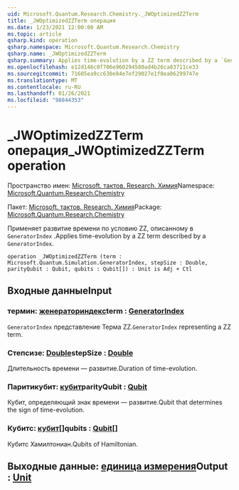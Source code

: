 ```yaml
---
uid: Microsoft.Quantum.Research.Chemistry._JWOptimizedZZTerm
title: _JWOptimizedZZTerm операция
ms.date: 1/23/2021 12:00:00 AM
ms.topic: article
qsharp.kind: operation
qsharp.namespace: Microsoft.Quantum.Research.Chemistry
qsharp.name: _JWOptimizedZZTerm
qsharp.summary: Applies time-evolution by a ZZ term described by a `GeneratorIndex`.
ms.openlocfilehash: e12d146c0f706e960294580ad4b26ca83711ce33
ms.sourcegitcommit: 71605ea9cc630e84e7ef29027e1f0ea06299747e
ms.translationtype: MT
ms.contentlocale: ru-RU
ms.lasthandoff: 01/26/2021
ms.locfileid: "98844353"
---
```

# <a name="_jwoptimizedzzterm-operation"></a><span data-ttu-id="2fa1f-102">_JWOptimizedZZTerm операция</span><span class="sxs-lookup"><span data-stu-id="2fa1f-102">_JWOptimizedZZTerm operation</span></span>

<span data-ttu-id="2fa1f-103">Пространство имен: [Microsoft. тактов. Research. Химия](xref:Microsoft.Quantum.Research.Chemistry)</span><span class="sxs-lookup"><span data-stu-id="2fa1f-103">Namespace: [Microsoft.Quantum.Research.Chemistry](xref:Microsoft.Quantum.Research.Chemistry)</span></span>

<span data-ttu-id="2fa1f-104">Пакет: [Microsoft. тактов. Research. Химия](https://nuget.org/packages/Microsoft.Quantum.Research.Chemistry)</span><span class="sxs-lookup"><span data-stu-id="2fa1f-104">Package: [Microsoft.Quantum.Research.Chemistry](https://nuget.org/packages/Microsoft.Quantum.Research.Chemistry)</span></span>


<span data-ttu-id="2fa1f-105">Применяет развитие времени по условию ZZ, описанному в `GeneratorIndex` .</span><span class="sxs-lookup"><span data-stu-id="2fa1f-105">Applies time-evolution by a ZZ term described by a `GeneratorIndex`.</span></span>

```qsharp
operation _JWOptimizedZZTerm (term : Microsoft.Quantum.Simulation.GeneratorIndex, stepSize : Double, parityQubit : Qubit, qubits : Qubit[]) : Unit is Adj + Ctl
```


## <a name="input"></a><span data-ttu-id="2fa1f-106">Входные данные</span><span class="sxs-lookup"><span data-stu-id="2fa1f-106">Input</span></span>

### <a name="term--generatorindex"></a><span data-ttu-id="2fa1f-107">термин: [женераториндекс](xref:Microsoft.Quantum.Simulation.GeneratorIndex)</span><span class="sxs-lookup"><span data-stu-id="2fa1f-107">term : [GeneratorIndex](xref:Microsoft.Quantum.Simulation.GeneratorIndex)</span></span>

<span data-ttu-id="2fa1f-108">`GeneratorIndex` представление Терма ZZ.</span><span class="sxs-lookup"><span data-stu-id="2fa1f-108">`GeneratorIndex` representing a ZZ term.</span></span>


### <a name="stepsize--double"></a><span data-ttu-id="2fa1f-109">Степсизе: [Double](xref:microsoft.quantum.lang-ref.double)</span><span class="sxs-lookup"><span data-stu-id="2fa1f-109">stepSize : [Double](xref:microsoft.quantum.lang-ref.double)</span></span>

<span data-ttu-id="2fa1f-110">Длительность времени — развитие.</span><span class="sxs-lookup"><span data-stu-id="2fa1f-110">Duration of time-evolution.</span></span>


### <a name="parityqubit--qubit"></a><span data-ttu-id="2fa1f-111">Паритикубит: [кубит](xref:microsoft.quantum.lang-ref.qubit)</span><span class="sxs-lookup"><span data-stu-id="2fa1f-111">parityQubit : [Qubit](xref:microsoft.quantum.lang-ref.qubit)</span></span>

<span data-ttu-id="2fa1f-112">Кубит, определяющий знак времени — развитие.</span><span class="sxs-lookup"><span data-stu-id="2fa1f-112">Qubit that determines the sign of time-evolution.</span></span>


### <a name="qubits--qubit"></a><span data-ttu-id="2fa1f-113">Кубитс: [кубит](xref:microsoft.quantum.lang-ref.qubit)[]</span><span class="sxs-lookup"><span data-stu-id="2fa1f-113">qubits : [Qubit](xref:microsoft.quantum.lang-ref.qubit)[]</span></span>

<span data-ttu-id="2fa1f-114">Кубитс Хамилтониан.</span><span class="sxs-lookup"><span data-stu-id="2fa1f-114">Qubits of Hamiltonian.</span></span>



## <a name="output--unit"></a><span data-ttu-id="2fa1f-115">Выходные данные: [единица измерения](xref:microsoft.quantum.lang-ref.unit)</span><span class="sxs-lookup"><span data-stu-id="2fa1f-115">Output : [Unit](xref:microsoft.quantum.lang-ref.unit)</span></span>

